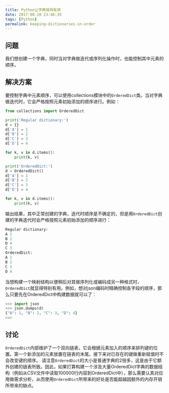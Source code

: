 ```yaml
---
title: Python让字典保持有序
date: 2017-08-28 23:46:35
tags: [Python]
permalink: keeping-dictionaries-in-order
---
```

## 问题 ##
我们想创建一个字典，同时当对字典做迭代或序列化操作时，也能控制其中元素的顺序。
## 解决方案 ##
要控制字典中元素顺序，可以使用collections模块中的`OrderedDict`类。当对字典做迭代时，它会严格按照元素初始添加的顺序进行。例如：
<!-- more -->
```python
from collections import OrderedDict

print('Regular dictionary:')
d = {}
d['A'] = 1
d['B'] = 2
d['C'] = 3
d['D'] = 4

for k, v in d.items():
    print(k, v)

print('OrderedDict:')
d = OrderedDict()
d['A'] = 1
d['B'] = 2
d['C'] = 3
d['D'] = 4

for k, v in d.items():
    print(k, v)

```
输出结果，其中正常创建的字典，迭代时顺序是不确定的，但是用`OrderedDict`创建的字典迭代时会严格按照元素初始添加的顺序进行：
```python
Regular dictionary:
A 1
B 2
D 4
C 3
OrderedDict:
A 1
B 2
C 3
D 4
```
当想构建一个映射结构以便稍后对其做序列化或编码成另一种格式时，`OrderedDict`就显得特别有用。例如，想对json编码时精确控制各字段的顺序，那么只要先在OrderedDict中构建数据就可以了：
```python
>>> import json
>>> json.dumps(d)
{"A": 1, "B": 2, "C": 3, "D": 4}
>>>
```
## 讨论 ##
`OrderedDict`内部维护了一个双向链表，它会根据元素加入的顺序来排列键的位置。第一个新添加的元素放置在链表的末尾。接下来对已存在的键做重新赋值时不会改变键的顺序。
请注意`OrderedDict`的大小是普通字典的2倍多，这是由于它额外创建的链表所致。因此，如果打算构建一个涉及大量OrderedDict字典的数据结构（例如从CSV文件中读取100000行内容到OrderedDict中），那么需要认真对应用做需求分析，从而使用`OrderedDict`所带来的好处是否能超越因额外的内存开销所带来的缺点。